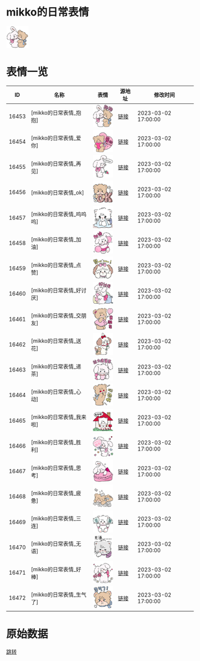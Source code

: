 # mikko的日常表情

<img src="./cover.png" height="60" alt="cover" />

# 表情一览

|ID|名称|表情|源地址|修改时间|
|----|----|----|----|----|
|16453|[mikko的日常表情_抱抱]|<img src="./pic/016453_%5Bmikko的日常表情_抱抱%5D.png" height="60" alt="抱抱"/>|[链接](https://i0.hdslb.com/bfs/garb/858d8c90397201391b369f437ab027f09f3dd22e.png)|2023-03-02 17:00:00|
|16454|[mikko的日常表情_爱你]|<img src="./pic/016454_%5Bmikko的日常表情_爱你%5D.png" height="60" alt="爱你"/>|[链接](https://i0.hdslb.com/bfs/garb/8a42ad4f5cbaaf01f79340f3651c52d8811fd5c3.png)|2023-03-02 17:00:00|
|16455|[mikko的日常表情_再见]|<img src="./pic/016455_%5Bmikko的日常表情_再见%5D.png" height="60" alt="再见"/>|[链接](https://i0.hdslb.com/bfs/garb/11928c922e7d422e758ba0fe7e02f16b9e29d738.png)|2023-03-02 17:00:00|
|16456|[mikko的日常表情_ok]|<img src="./pic/016456_%5Bmikko的日常表情_ok%5D.png" height="60" alt="ok"/>|[链接](https://i0.hdslb.com/bfs/garb/f5e90dc503986ead3dd581ced50bc6eb9e292062.png)|2023-03-02 17:00:00|
|16457|[mikko的日常表情_呜呜呜]|<img src="./pic/016457_%5Bmikko的日常表情_呜呜呜%5D.png" height="60" alt="呜呜呜"/>|[链接](https://i0.hdslb.com/bfs/garb/dbc72a1f4b04a456e056d2f014b92b3aabf61f51.png)|2023-03-02 17:00:00|
|16458|[mikko的日常表情_加油]|<img src="./pic/016458_%5Bmikko的日常表情_加油%5D.png" height="60" alt="加油"/>|[链接](https://i0.hdslb.com/bfs/garb/fdb13b98dbf4b03a1b5253f202a3a974af45ead0.png)|2023-03-02 17:00:00|
|16459|[mikko的日常表情_点赞]|<img src="./pic/016459_%5Bmikko的日常表情_点赞%5D.png" height="60" alt="点赞"/>|[链接](https://i0.hdslb.com/bfs/garb/91a0d31707e02b9f6034b464c26544f6d8b2eae7.png)|2023-03-02 17:00:00|
|16460|[mikko的日常表情_好讨厌]|<img src="./pic/016460_%5Bmikko的日常表情_好讨厌%5D.png" height="60" alt="好讨厌"/>|[链接](https://i0.hdslb.com/bfs/garb/6001978cb382436c47c13d5312e04bb51d2c2ab2.png)|2023-03-02 17:00:00|
|16461|[mikko的日常表情_交朋友]|<img src="./pic/016461_%5Bmikko的日常表情_交朋友%5D.png" height="60" alt="交朋友"/>|[链接](https://i0.hdslb.com/bfs/garb/3eab17ea4faae1942381ab6323362353ff8d2686.png)|2023-03-02 17:00:00|
|16462|[mikko的日常表情_送花]|<img src="./pic/016462_%5Bmikko的日常表情_送花%5D.png" height="60" alt="送花"/>|[链接](https://i0.hdslb.com/bfs/garb/66593465ab5829ffa982d0dae807015d3c05e2ef.png)|2023-03-02 17:00:00|
|16463|[mikko的日常表情_递茶]|<img src="./pic/016463_%5Bmikko的日常表情_递茶%5D.png" height="60" alt="递茶"/>|[链接](https://i0.hdslb.com/bfs/garb/b61e722be4752bf13ef221311d15bdef24f34274.png)|2023-03-02 17:00:00|
|16464|[mikko的日常表情_心动]|<img src="./pic/016464_%5Bmikko的日常表情_心动%5D.png" height="60" alt="心动"/>|[链接](https://i0.hdslb.com/bfs/garb/069f8638fe36dd148e92a6cf885b8e0ddfb57204.png)|2023-03-02 17:00:00|
|16465|[mikko的日常表情_我来啦]|<img src="./pic/016465_%5Bmikko的日常表情_我来啦%5D.png" height="60" alt="我来啦"/>|[链接](https://i0.hdslb.com/bfs/garb/3536f766f3f4249c9381d66449ddd65026f2c8c2.png)|2023-03-02 17:00:00|
|16466|[mikko的日常表情_胜利]|<img src="./pic/016466_%5Bmikko的日常表情_胜利%5D.png" height="60" alt="胜利"/>|[链接](https://i0.hdslb.com/bfs/garb/e89b485ddfcaf4bfb8e8fe959620ea3e5ade804e.png)|2023-03-02 17:00:00|
|16467|[mikko的日常表情_思考]|<img src="./pic/016467_%5Bmikko的日常表情_思考%5D.png" height="60" alt="思考"/>|[链接](https://i0.hdslb.com/bfs/garb/fd007a03ae614eb68499afe7610d0384926af22b.png)|2023-03-02 17:00:00|
|16468|[mikko的日常表情_疲惫]|<img src="./pic/016468_%5Bmikko的日常表情_疲惫%5D.png" height="60" alt="疲惫"/>|[链接](https://i0.hdslb.com/bfs/garb/6936eab757afe10496341fce3083441d43ee1b67.png)|2023-03-02 17:00:00|
|16469|[mikko的日常表情_三连]|<img src="./pic/016469_%5Bmikko的日常表情_三连%5D.png" height="60" alt="三连"/>|[链接](https://i0.hdslb.com/bfs/garb/a3c9e047c79faab59b587b6c6ca1f12aebc0c6fb.png)|2023-03-02 17:00:00|
|16470|[mikko的日常表情_无语]|<img src="./pic/016470_%5Bmikko的日常表情_无语%5D.png" height="60" alt="无语"/>|[链接](https://i0.hdslb.com/bfs/garb/e6a3046ee2babc3f357f2e6bbcf1091614e85071.png)|2023-03-02 17:00:00|
|16471|[mikko的日常表情_好棒]|<img src="./pic/016471_%5Bmikko的日常表情_好棒%5D.png" height="60" alt="好棒"/>|[链接](https://i0.hdslb.com/bfs/garb/fceab886fceb243aab71c7faa606eab970b16b7d.png)|2023-03-02 17:00:00|
|16472|[mikko的日常表情_生气了]|<img src="./pic/016472_%5Bmikko的日常表情_生气了%5D.png" height="60" alt="生气了"/>|[链接](https://i0.hdslb.com/bfs/garb/a9658a093c4510bc6f5066d730277cf3c6ad0f56.png)|2023-03-02 17:00:00|

# 原始数据

[跳转](./raw.json)

